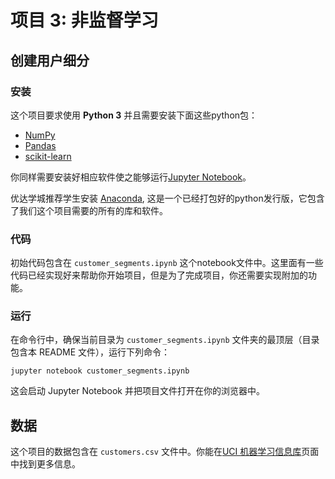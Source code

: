 # 项目 3: 非监督学习
## 创建用户细分

### 安装

这个项目要求使用 **Python 3** 并且需要安装下面这些python包：

- [NumPy](http：//www.numpy.org/)
- [Pandas](http：//pandas.pydata.org)
- [scikit-learn](http：//scikit-learn.org/stable/)

你同样需要安装好相应软件使之能够运行[Jupyter Notebook](http://jupyter.org/)。

优达学城推荐学生安装 [Anaconda](https：//www.continuum.io/downloads), 这是一个已经打包好的python发行版，它包含了我们这个项目需要的所有的库和软件。

### 代码

初始代码包含在 `customer_segments.ipynb` 这个notebook文件中。这里面有一些代码已经实现好来帮助你开始项目，但是为了完成项目，你还需要实现附加的功能。

### 运行

在命令行中，确保当前目录为 `customer_segments.ipynb` 文件夹的最顶层（目录包含本 README 文件），运行下列命令：

```jupyter notebook customer_segments.ipynb```

​这会启动 Jupyter Notebook 并把项目文件打开在你的浏览器中。

## 数据

​这个项目的数据包含在 `customers.csv` 文件中。你能在[UCI 机器学习信息库](https://archive.ics.uci.edu/ml/datasets/Wholesale+customers)页面中找到更多信息。
